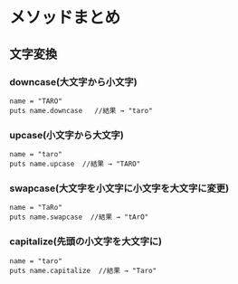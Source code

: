 # メソッドまとめ

## 文字変換
### downcase(大文字から小文字)
```
name = "TARO"
puts name.downcase   //結果 → "taro"
```

### upcase(小文字から大文字)
```
name = "taro"
puts name.upcase  //結果 → "TARO"
```
### swapcase(大文字を小文字に小文字を大文字に変更)
```
name = "TaRo"
puts name.swapcase  //結果 → "tArO"
```

### capitalize(先頭の小文字を大文字に)
```
name = "taro"
puts name.capitalize  //結果 → "Taro"
```
